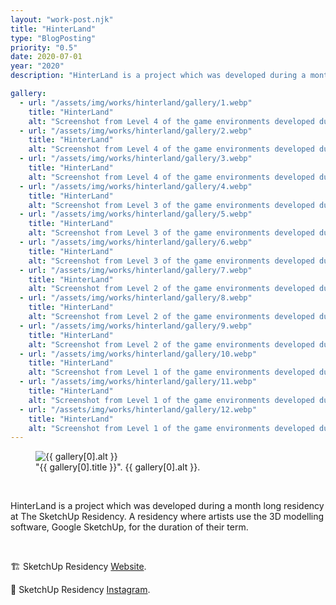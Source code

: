 ```yaml
---
layout: "work-post.njk"
title: "HinterLand"
type: "BlogPosting"
priority: "0.5"
date: 2020-07-01
year: "2020"
description: "HinterLand is a project which was developed during a month long residency at The SketchUp Residency. A residency where artists use the 3D modelling software, Google SketchUp, for the duration of their term."

gallery:
  - url: "/assets/img/works/hinterland/gallery/1.webp"
    title: "HinterLand"
    alt: "Screenshot from Level 4 of the game environments developed during this residency"
  - url: "/assets/img/works/hinterland/gallery/2.webp"
    title: "HinterLand"
    alt: "Screenshot from Level 4 of the game environments developed during this residency"
  - url: "/assets/img/works/hinterland/gallery/3.webp"
    title: "HinterLand"
    alt: "Screenshot from Level 4 of the game environments developed during this residency"
  - url: "/assets/img/works/hinterland/gallery/4.webp"
    title: "HinterLand"
    alt: "Screenshot from Level 3 of the game environments developed during this residency"
  - url: "/assets/img/works/hinterland/gallery/5.webp"
    title: "HinterLand"
    alt: "Screenshot from Level 3 of the game environments developed during this residency"
  - url: "/assets/img/works/hinterland/gallery/6.webp"
    title: "HinterLand"
    alt: "Screenshot from Level 3 of the game environments developed during this residency"
  - url: "/assets/img/works/hinterland/gallery/7.webp"
    title: "HinterLand"
    alt: "Screenshot from Level 2 of the game environments developed during this residency"
  - url: "/assets/img/works/hinterland/gallery/8.webp"
    title: "HinterLand"
    alt: "Screenshot from Level 2 of the game environments developed during this residency"
  - url: "/assets/img/works/hinterland/gallery/9.webp"
    title: "HinterLand"
    alt: "Screenshot from Level 2 of the game environments developed during this residency"
  - url: "/assets/img/works/hinterland/gallery/10.webp"
    title: "HinterLand"
    alt: "Screenshot from Level 1 of the game environments developed during this residency"
  - url: "/assets/img/works/hinterland/gallery/11.webp"
    title: "HinterLand"
    alt: "Screenshot from Level 1 of the game environments developed during this residency"
  - url: "/assets/img/works/hinterland/gallery/12.webp"
    title: "HinterLand"
    alt: "Screenshot from Level 1 of the game environments developed during this residency"
---
```


<figure class="main-article__figure">
    <img src="{{ gallery[0].url  }}" alt="{{ gallery[0].alt }}" title="{{ gallery[0].title }}">
        <figcaption>
            "{{ gallery[0].title }}". {{ gallery[0].alt }}.
        </figcaption>
</figure>

<br>

<p class="indent">HinterLand is a project which was developed during a month long residency at The SketchUp Residency. A residency where artists use the 3D modelling software, Google SketchUp, for the duration of their term.</p>

<br>

<p>🏗️ SketchUp Residency <a href="https://www.sidandjim.com/the-sketchup-residency" target="_blank" rel="noopener">Website</a>.</p>
<p>🔗 SketchUp Residency <a href="https://www.instagram.com/sketchupresidency/" target="_blank" rel="noopener">Instagram</a>.</p>

<br>
<br>